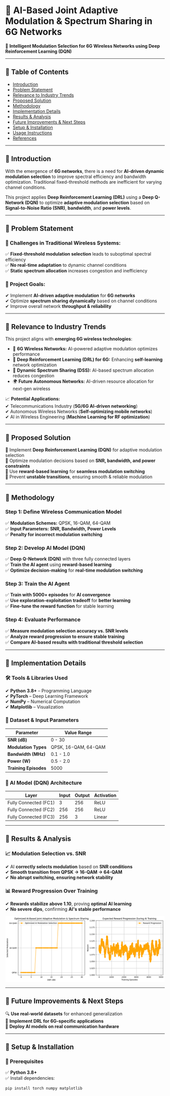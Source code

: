 # 📡 AI-Based Joint Adaptive Modulation & Spectrum Sharing in 6G Networks

🚀 **Intelligent Modulation Selection for 6G Wireless Networks using Deep Reinforcement Learning (DQN)**  

---

## 📌 Table of Contents
- [Introduction](#introduction)
- [Problem Statement](#problem-statement)
- [Relevance to Industry Trends](#relevance-to-industry-trends)
- [Proposed Solution](#proposed-solution)
- [Methodology](#methodology)
- [Implementation Details](#implementation-details)
- [Results & Analysis](#results--analysis)
- [Future Improvements & Next Steps](#future-improvements--next-steps)
- [Setup & Installation](#setup--installation)
- [Usage Instructions](#usage-instructions)
- [References](#references)

---

## 📌 Introduction
With the emergence of **6G networks**, there is a need for **AI-driven dynamic modulation selection** to improve spectral efficiency and bandwidth optimization. Traditional fixed-threshold methods are inefficient for varying channel conditions.

This project applies **Deep Reinforcement Learning (DRL)** using a **Deep Q-Network (DQN)** to optimize **adaptive modulation selection** based on **Signal-to-Noise Ratio (SNR)**, **bandwidth**, and **power levels**.

---

## 📌 Problem Statement
### 🚨 Challenges in Traditional Wireless Systems:
✅ **Fixed-threshold modulation selection** leads to suboptimal spectral efficiency  
✅ **No real-time adaptation** to dynamic channel conditions  
✅ **Static spectrum allocation** increases congestion and inefficiency  

### 🎯 Project Goals:
✔ Implement **AI-driven adaptive modulation** for **6G networks**  
✔ Optimize **spectrum sharing dynamically** based on channel conditions  
✔ Improve overall network **throughput & reliability**  

---

## 📌 Relevance to Industry Trends
This project aligns with **emerging 6G wireless technologies**:
- 📡 **6G Wireless Networks:** AI-powered adaptive modulation optimizes performance  
- 🤖 **Deep Reinforcement Learning (DRL) for 6G:** Enhancing **self-learning** network optimization  
- 📶 **Dynamic Spectrum Sharing (DSS):** AI-based spectrum allocation reduces congestion  
- 🌍 **Future Autonomous Networks:** AI-driven resource allocation for next-gen wireless  

📈 **Potential Applications:**  
✔ Telecommunications Industry (**5G/6G AI-driven networking**)  
✔ Autonomous Wireless Networks (**Self-optimizing mobile networks**)  
✔ AI in Wireless Engineering (**Machine Learning for RF optimization**)  

---

## 📌 Proposed Solution
🔹 Implement **Deep Reinforcement Learning (DQN)** for adaptive modulation selection  
🔹 Optimize modulation decisions based on **SNR, bandwidth, and power constraints**  
🔹 Use **reward-based learning** for **seamless modulation switching**  
🔹 Prevent **unstable transitions**, ensuring smooth & reliable modulation  

---

## 📌 Methodology
### **Step 1: Define Wireless Communication Model**
✅ **Modulation Schemes:** QPSK, 16-QAM, 64-QAM  
✅ **Input Parameters:** **SNR, Bandwidth, Power Levels**  
✅ **Penalty for incorrect modulation switching**  

### **Step 2: Develop AI Model (DQN)**
✅ **Deep Q-Network (DQN)** with three fully connected layers  
✅ **Train the AI agent** using **reward-based learning**  
✅ **Optimize decision-making** for **real-time modulation switching**  

### **Step 3: Train the AI Agent**
✅ **Train with 5000+ episodes** for **AI convergence**  
✅ **Use exploration-exploitation tradeoff** for **better learning**  
✅ **Fine-tune the reward function** for stable learning  

### **Step 4: Evaluate Performance**
✅ **Measure modulation selection accuracy vs. SNR levels**  
✅ **Analyze reward progression to ensure stable training**  
✅ **Compare AI-based results with traditional threshold selection**  

---

## 📌 Implementation Details
### **🛠 Tools & Libraries Used**
✔ **Python 3.8+** – Programming Language  
✔ **PyTorch** – Deep Learning Framework  
✔ **NumPy** – Numerical Computation  
✔ **Matplotlib** – Visualization  

### **📡 Dataset & Input Parameters**
| **Parameter** | **Value Range** |
|--------------|---------------|
| **SNR (dB)** | 0 - 30 |
| **Modulation Types** | QPSK, 16-QAM, 64-QAM |
| **Bandwidth (MHz)** | 0.1 - 1.0 |
| **Power (W)** | 0.5 - 2.0 |
| **Training Episodes** | 5000 |

### **🧠 AI Model (DQN) Architecture**
| **Layer** | **Input** | **Output** | **Activation** |
|-----------|----------|-----------|--------------|
| Fully Connected (FC1) | 3 | 256 | ReLU |
| Fully Connected (FC2) | 256 | 256 | ReLU |
| Fully Connected (FC3) | 256 | 3 | Linear |

---

## 📌 Results & Analysis
### **📈 Modulation Selection vs. SNR**
✔ AI **correctly selects modulation** based on **SNR conditions**  
✔ **Smooth transition from QPSK → 16-QAM → 64-QAM**  
✔ **No abrupt switching, ensuring network stability**  


### **📊 Reward Progression Over Training**
✔ **Rewards stabilize above 1.10**, proving **optimal AI learning**  
✔ **No severe dips**, confirming **AI's stable performance**  

![Modulation AI](results/Modulation_AI.png)

---

## 📌 Future Improvements & Next Steps
🔍 **Use real-world datasets** for enhanced generalization  
📡 **Implement DRL for 6G-specific applications**  
🧠 **Deploy AI models on real communication hardware**  

---

## 📌 Setup & Installation
### **🔧 Prerequisites**
✅ **Python 3.8+**  
✅ Install dependencies:
```bash
pip install torch numpy matplotlib
